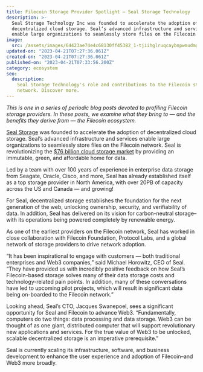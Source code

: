```yaml
---
title: Filecoin Storage Provider Spotlight — Seal Storage Technology
description: >-
  Seal Storage Technology Inc was founded to accelerate the adoption of
  decentralized cloud storage. Seal’s advanced infrastructure and services
  enable large organizations to seamlessly store files on the Filecoin network.
image:
  src: /assets/images/64423ae74e4c68130ff45382_1-tjiihglruqcaybnpwmudmg.png
updated-on: "2023-04-21T07:27:36.061Z"
created-on: "2023-04-21T07:27:36.061Z"
published-on: "2023-04-21T07:33:56.200Z"
category: ecosystem
seo:
  description:
    Seal Storage Technology's role and contributions to the Filecoin storage
    network. Discover more.
---
```


_This is one in a series of periodic blog posts devoted to profiling Filecoin storage providers. In these posts, we examine what they bring to — and the benefits they derive from — the Filecoin ecosystem._

[Seal Storage](/ecosystem-explorer/seal-storage) was founded to accelerate the adoption of decentralized cloud storage. Seal’s advanced infrastructure and services enable large organizations to seamlessly store files on the Filecoin network. Seal is revolutionizing the [$76 billion cloud storage market](https://www.fortunebusinessinsights.com/cloud-storage-market-102773) by providing an immutable, green, and affordable home for data.

Led by a team with over 100 years of experience in enterprise data storage from Seagate, Oracle, Cisco, and more, Seal has already established itself as a top storage provider in North America, with over 20PB of capacity across the US and Canada — and growing!

For Seal, decentralized storage establishes the foundation for the next generation of the web, unlocking ownership, security, and verifiability of data. In addition, Seal has delivered on its vision for carbon-neutral storage–with its operations being powered completely by renewable energy.

As one of the earliest providers on the Filecoin network, Seal has worked in close collaboration with Filecoin Foundation, Protocol Labs, and a global network of storage providers to drive network adoption.

“It has been inspirational to engage with customers — both traditional enterprises and Web3 companies,” said Michael Horowitz, CEO of Seal. “They have provided us with incredibly positive feedback on how Seal’s Filecoin-based storage solves many of their data storage costs and technology-related pain points. In addition, many of these conversations have led to upcoming pilot projects, which will result in significant data being on-boarded to the Filecoin network.”

Looking ahead, Seal’s CTO, Jacques Swanepoel, sees a significant opportunity for Seal and Filecoin to advance Web3. “Fundamentally, computers do two things: data processing and data storage. Web3 can be thought of as one giant, distributed computer that will support revolutionary new applications and services. For the true value of Web3 to be unlocked, scalable decentralized storage is an imperative prerequisite.”

Seal is currently scaling its infrastructure, software, and business development to enhance the user experience and adoption of Filecoin–and Web3 more broadly.
